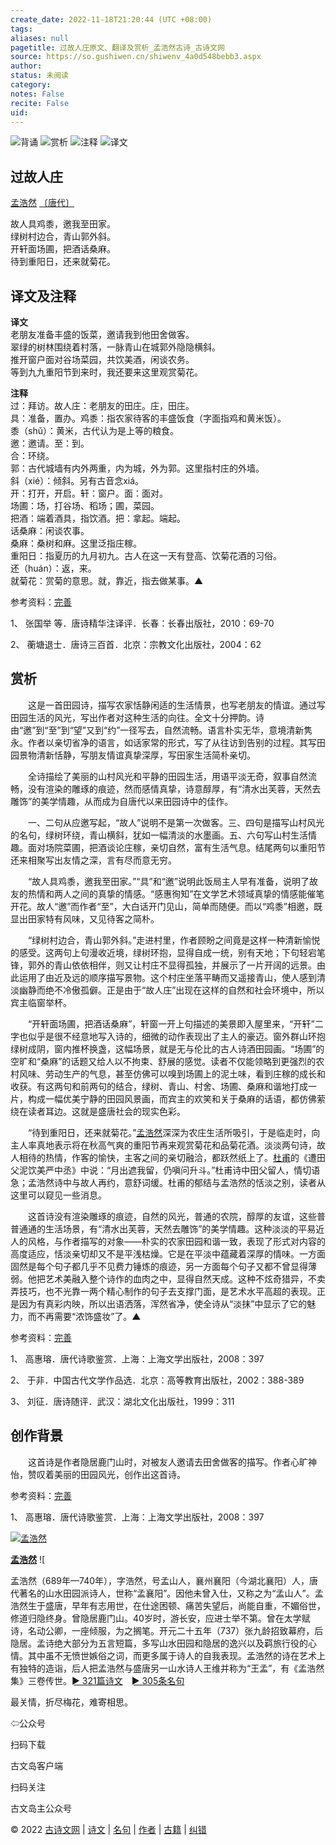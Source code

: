 ```yaml
---
create_date: 2022-11-18T21:20:44 (UTC +08:00)
tags: 
aliases: null
pagetitle: 过故人庄原文、翻译及赏析_孟浩然古诗_古诗文网
source: https://so.gushiwen.cn/shiwenv_4a0d548bebb3.aspx
author: 
status: 未阅读
category: 
notes: False
recite: False
uid: 
---
```


![背诵](https://song.gushiwen.cn/siteimg/bei-pic.png) ![赏析](https://song.gushiwen.cn/siteimg/shang-pic.png) ![注释](https://song.gushiwen.cn/siteimg/zhu-pic.png) ![译文](https://song.gushiwen.cn/siteimg/yi-pic.png)

## 过故人庄

[孟浩然](https://so.gushiwen.cn/authorv_3811e4e1f460.aspx) [〔唐代〕](https://so.gushiwen.cn/shiwens/default.aspx?cstr=%e5%94%90%e4%bb%a3)

故人具鸡黍，邀我至田家。  
绿树村边合，青山郭外斜。  
开轩面场圃，把酒话桑麻。  
待到重阳日，还来就菊花。

## 译文及注释



**译文**  
老朋友准备丰盛的饭菜，邀请我到他田舍做客。  
翠绿的树林围绕着村落，一脉青山在城郭外隐隐横斜。  
推开窗户面对谷场菜园，共饮美酒，闲谈农务。  
等到九九重阳节到来时，我还要来这里观赏菊花。

**注释**  
过：拜访。故人庄：老朋友的田庄。庄，田庄。  
具：准备，置办。鸡黍：指农家待客的丰盛饭食（字面指鸡和黄米饭）。  
黍（shǔ）：黄米，古代认为是上等的粮食。  
邀：邀请。至：到。  
合：环绕。  
郭：古代城墙有内外两重，内为城，外为郭。这里指村庄的外墙。  
斜（xié）：倾斜。另有古音念xiá。  
开：打开，开启。轩：窗户。面：面对。  
场圃：场，打谷场、稻场；圃，菜园。  
把酒：端着酒具，指饮酒。把：拿起。端起。  
话桑麻：闲谈农事。  
桑麻：桑树和麻。这里泛指庄稼。  
重阳日：指夏历的九月初九。古人在这一天有登高、饮菊花酒的习俗。  
还（huán）：返，来。  
就菊花：赏菊的意思。就，靠近，指去做某事。▲

参考资料：[完善](https://so.gushiwen.cn/jiucuo.aspx?u=%e7%bf%bb%e8%af%91803%e3%80%8a%e8%af%91%e6%96%87%e5%8f%8a%e6%b3%a8%e9%87%8a%e3%80%8b)

1、 张国举 等．唐诗精华注译评．长春：长春出版社，2010：69-70

2、 蘅塘退士．唐诗三百首．北京：宗教文化出版社，2004：62

## 赏析



　　这是一首田园诗，描写农家恬静闲适的生活情景，也写老朋友的情谊。通过写田园生活的风光，写出作者对这种生活的向往。全文十分押韵。诗由“邀”到“至”到“望”又到“约”一径写去，自然流畅。语言朴实无华，意境清新隽永。作者以亲切省净的语言，如话家常的形式，写了从往访到告别的过程。其写田园景物清新恬静，写朋友情谊真挚深厚，写田家生活简朴亲切。

　　全诗描绘了美丽的山村风光和平静的田园生活，用语平淡无奇，叙事自然流畅，没有渲染的雕琢的痕迹，然而感情真挚，诗意醇厚，有“清水出芙蓉，天然去雕饰”的美学情趣，从而成为自唐代以来田园诗中的佳作。

　　一、二句从应邀写起，“故人”说明不是第一次做客。三、四句是描写山村风光的名句，绿树环绕，青山横斜，犹如一幅清淡的水墨画。五、六句写山村生活情趣。面对场院菜圃，把酒谈论庄稼，亲切自然，富有生活气息。结尾两句以重阳节还来相聚写出友情之深，言有尽而意无穷。

　　“故人具鸡黍，邀我至田家。”“具”和“邀”说明此饭局主人早有准备，说明了故友的热情和两人之间的真挚的情感。“感惠徇知”在文学艺术领域真挚的情感能催笔开花。故人“邀”而作者“至”，大白话开门见山，简单而随便。而以“鸡黍”相邀，既显出田家特有风味，又见待客之简朴。

　　“绿树村边合，青山郭外斜。”走进村里，作者顾盼之间竟是这样一种清新愉悦的感受。这两句上句漫收近境，绿树环抱，显得自成一统，别有天地；下句轻宕笔锋，郭外的青山依依相伴，则又让村庄不显得孤独，并展示了一片开阔的远景。由此运用了由近及远的顺序描写景物。这个村庄坐落平畴而又遥接青山，使人感到清淡幽静而绝不冷傲孤僻。正是由于“故人庄”出现在这样的自然和社会环境中，所以宾主临窗举杯。

　　“开轩面场圃，把酒话桑麻”，轩窗一开上句描述的美景即入屋里来，“开轩”二字也似乎是很不经意地写入诗的，细微的动作表现出了主人的豪迈。窗外群山环抱绿树成阴，窗内推杯换盏，这幅场景，就是无与伦比的古人诗酒田园画。“场圃”的空旷和“桑麻”的话题又给人以不拘束、舒展的感觉。读者不仅能领略到更强烈的农村风味、劳动生产的气息，甚至仿佛可以嗅到场圃上的泥土味，看到庄稼的成长和收获。有这两句和前两句的结合，绿树、青山、村舍、场圃、桑麻和谐地打成一片，构成一幅优美宁静的田园风景画，而宾主的欢笑和关于桑麻的话语，都仿佛萦绕在读者耳边。这就是盛唐社会的现实色彩。

　　“待到重阳日，还来就菊花。”[孟浩然](https://so.gushiwen.cn/authorv_3811e4e1f460.aspx)深深为农庄生活所吸引，于是临走时，向主人率真地表示将在秋高气爽的重阳节再来观赏菊花和品菊花酒。淡淡两句诗，故人相待的热情，作客的愉快，主客之间的亲切融洽，都跃然纸上了。[杜甫](https://so.gushiwen.cn/authorv_515ea88d1858.aspx)的《遭田父泥饮美严中丞》中说：“月出遮我留，仍嗔问升斗。”杜甫诗中田父留人，情切语急；孟浩然诗中与故人再约，意舒词缓。杜甫的郁结与孟浩然的恬淡之别，读者从这里可以窥见一些消息。

　　这首诗没有渲染雕琢的痕迹，自然的风光，普通的农院，醇厚的友谊，这些普普通通的生活场景，有“清水出芙蓉，天然去雕饰”的美学情趣。这种淡淡的平易近人的风格，与作者描写的对象——朴实的农家田园和谐一致，表现了形式对内容的高度适应，恬淡亲切却又不是平浅枯燥。它是在平淡中蕴藏着深厚的情味。一方面固然是每个句子都几乎不见费力锤炼的痕迹，另一方面每个句子又都不曾显得薄弱。他把艺术美融入整个诗作的血肉之中，显得自然天成。这种不炫奇猎异，不卖弄技巧，也不光靠一两个精心制作的句子去支撑门面，是艺术水平高超的表现。正是因为有真彩内映，所以出语洒落，浑然省净，使全诗从“淡抹”中显示了它的魅力，而不再需要“浓饰盛妆”了。▲

参考资料：[完善](https://so.gushiwen.cn/jiucuo.aspx?u=%e8%b5%8f%e6%9e%90975%e3%80%8a%e8%b5%8f%e6%9e%90%e3%80%8b)

1、 高惠瑢．唐代诗歌鉴赏．上海：上海文学出版社，2008：397

2、 于非．中国古代文学作品选．北京：高等教育出版社，2002：388-389

3、 刘征．唐诗随评．武汉：湖北文化出版社，1999：311

## 创作背景



　　这首诗是作者隐居鹿门山时，对被友人邀请去田舍做客的描写。作者心旷神怡，赞叹着美丽的田园风光，创作出这首诗。

参考资料：[完善](https://so.gushiwen.cn/jiucuo.aspx?u=%e8%b5%8f%e6%9e%9020243%e3%80%8a%e5%88%9b%e4%bd%9c%e8%83%8c%e6%99%af%e3%80%8b)

1、 高惠瑢．唐代诗歌鉴赏．上海：上海文学出版社，2008：397

[![孟浩然](https://song.gushiwen.cn/authorImg/menghaoran.jpg)](https://so.gushiwen.cn/authorv_3811e4e1f460.aspx)

[**孟浩然**](https://so.gushiwen.cn/authorv_3811e4e1f460.aspx) ![

孟浩然（689年—740年），字浩然，号孟山人，襄州襄阳（今湖北襄阳）人，唐代著名的山水田园派诗人，世称“孟襄阳”。因他未曾入仕，又称之为“孟山人”。孟浩然生于盛唐，早年有志用世，在仕途困顿、痛苦失望后，尚能自重，不媚俗世，修道归隐终身。曾隐居鹿门山。40岁时，游长安，应进士举不第。曾在太学赋诗，名动公卿，一座倾服，为之搁笔。开元二十五年（737）张九龄招致幕府，后隐居。孟诗绝大部分为五言短篇，多写山水田园和隐居的逸兴以及羁旅行役的心情。其中虽不无愤世嫉俗之词，而更多属于诗人的自我表现。孟浩然的诗在艺术上有独特的造诣，后人把孟浩然与盛唐另一山水诗人王维并称为“王孟”，有《孟浩然集》三卷传世。[► 321篇诗文](https://so.gushiwen.cn/shiwens/default.aspx?astr=%e5%ad%9f%e6%b5%a9%e7%84%b6)　[► 305条名句](https://so.gushiwen.cn/mingjus/default.aspx?astr=%e5%ad%9f%e6%b5%a9%e7%84%b6)



最关情，折尽梅花，难寄相思。

⇦公众号



扫码下载

古文岛客户端



扫码关注

古文岛主公众号

© 2022 [古诗文网](https://www.gushiwen.cn/) | [诗文](https://so.gushiwen.cn/shiwens/) | [名句](https://so.gushiwen.cn/mingjus/) | [作者](https://so.gushiwen.cn/authors/) | [古籍](https://so.gushiwen.cn/guwen/) | [纠错](https://so.gushiwen.cn/jiucuo.aspx?u=)
